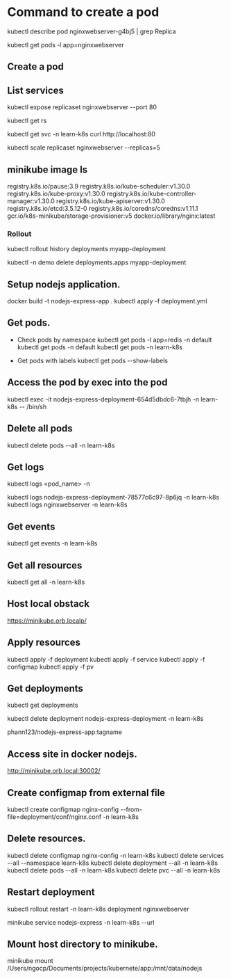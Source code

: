 # Command to create a pod
kubectl describe pod nginxwebserver-g4bj5 | grep  Replica

kubectl get pods -l app=nginxwebserver

## Create a pod

## List services
kubectl expose replicaset nginxwebserver --port 80

kubectl get rs

kubectl get svc -n learn-k8s
curl http://localhost:80

kubectl scale replicaset nginxwebserver --replicas=5

## minikube image ls
registry.k8s.io/pause:3.9
registry.k8s.io/kube-scheduler:v1.30.0
registry.k8s.io/kube-proxy:v1.30.0
registry.k8s.io/kube-controller-manager:v1.30.0
registry.k8s.io/kube-apiserver:v1.30.0
registry.k8s.io/etcd:3.5.12-0
registry.k8s.io/coredns/coredns:v1.11.1
gcr.io/k8s-minikube/storage-provisioner:v5
docker.io/library/nginx:latest


### Rollout
kubectl rollout history deployments myapp-deployment

kubectl -n demo delete deployments.apps myapp-deployment

## Setup nodejs application.

docker build -t nodejs-express-app .
kubectl apply -f deployment.yml


## Get pods.

- Check pods by namespace
kubectl get pods -l app=redis -n default
kubectl get pods -n default
kubectl get pods -n learn-k8s

- Get pods with labels
kubectl get pods --show-labels

## Access the pod by exec into the pod
kubectl exec -it nodejs-express-deployment-654d5dbdc6-7tbjh -n learn-k8s -- /bin/sh

## Delete all pods
kubectl delete pods --all -n learn-k8s

## Get logs
kubectl logs <pod_name> -n <namespace>

kubectl logs nodejs-express-deployment-78577c6c97-8p6jq -n learn-k8s
kubectl logs nginxwebserver -n learn-k8s

## Get events
kubectl get events -n learn-k8s

## Get all resources
kubectl get all -n learn-k8s


## Host local obstack
https://minikube.orb.localp/


## Apply resources
kubectl apply -f deployment
kubectl apply -f service
kubectl apply -f configmap
kubectl apply -f pv


## Get deployments
kubectl get deployments

kubectl delete deployment nodejs-express-deployment -n learn-k8s


phann123/nodejs-express-app:tagname

## Access site in docker nodejs.

http://minikube.orb.local:30002/

## Create configmap from external file
kubectl create configmap nginx-config --from-file=deployment/conf/nginx.conf -n learn-k8s

## Delete resources.

kubectl delete configmap nginx-config -n learn-k8s
kubectl delete services --all --namespace learn-k8s
kubectl delete deployment --all -n learn-k8s
kubectl delete pods --all -n learn-k8s
kubectl delete pvc --all -n learn-k8s

## Restart deployment
kubectl rollout restart -n learn-k8s deployment nginxwebserver

minikube service nodejs-express -n learn-k8s --url

## Mount host directory to minikube.

minikube mount /Users/ngocp/Documents/projects/kubernete/app:/mnt/data/nodejs
